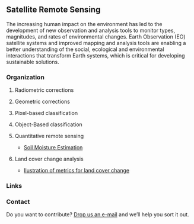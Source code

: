 ## Satellite Remote Sensing

The increasing human impact on the environment has led to the development of new observation and analysis tools to monitor types, magnitudes, and rates of environmental changes. Earth Observation (EO) satellite systems and improved mapping and analysis tools are enabling a better understanding of the social, ecological and environmental interactions that transform Earth systems, which is critical for developing sustainable solutions. 

### Organization

1. Radiometric corrections

2. Geometric corrections

3. Pixel-based classification

4. Object-Based classification

5. Quantitative remote sensing
   - [Soil Moisture Estimation](https://code.earthengine.google.com/?asset=users/ializarazos/soil)
   
6. Land cover change analysis
   - [Ilustration of metrics for land cover change](https://rpubs.com/ials2un/LUC_MODIS)

### Links

### Contact

Do you want to contribute? [Drop us an e-mail](mailto:rs4all@zohomail.com) and we’ll help you sort it out.
